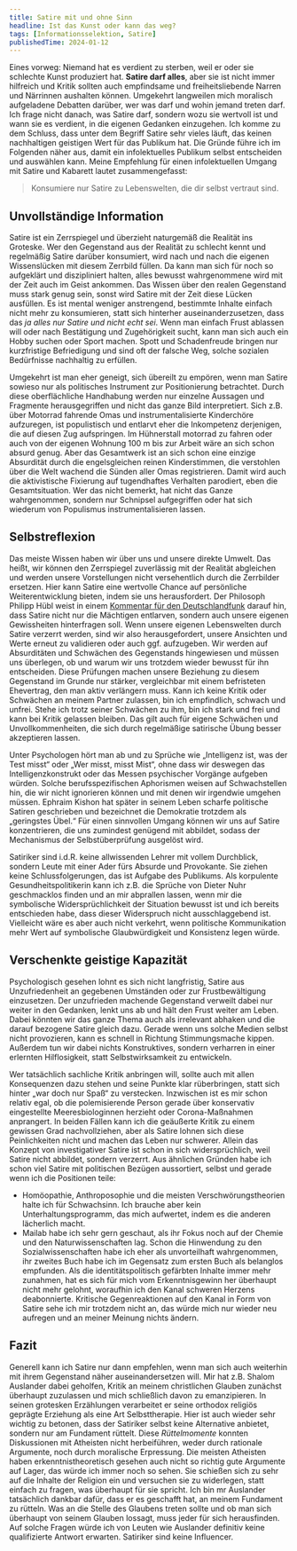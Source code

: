 ```yaml
---
title: Satire mit und ohne Sinn
headline: Ist das Kunst oder kann das weg?
tags: [Informationsselektion, Satire]
publishedTime: 2024-01-12
---
```


Eines vorweg: Niemand hat es verdient zu sterben, weil er oder sie schlechte Kunst produziert hat.
**Satire darf alles**, aber sie ist nicht immer hilfreich und Kritik sollten auch empfindsame und freiheitsliebende Narren und Närrinnen aushalten können.
Umgekehrt langweilen mich moralisch aufgeladene Debatten darüber, wer was darf und wohin jemand treten darf.
Ich frage nicht danach, was Satire darf, sondern wozu sie wertvoll ist und wann sie es verdient, in die eigenen Gedanken einzugehen.
Ich komme zu dem Schluss, dass unter dem Begriff Satire sehr vieles läuft, das keinen nachhaltigen geistigen Wert für das Publikum hat.
Die Gründe führe ich im Folgenden näher aus, damit ein infolektuelles Publikum selbst entscheiden und auswählen kann.
Meine Empfehlung für einen infolektuellen Umgang mit Satire und Kabarett lautet zusammengefasst:

> Konsumiere nur Satire zu Lebenswelten, die dir selbst vertraut sind.

## Unvollständige Information

Satire ist ein Zerrspiegel und überzieht naturgemäß die Realität ins Groteske.
Wer den Gegenstand aus der Realität zu schlecht kennt und regelmäßig Satire darüber konsumiert,
wird nach und nach die eigenen Wissenslücken mit diesem Zerrbild füllen.
Da kann man sich für noch so aufgeklärt und diszipliniert halten, alles bewusst wahrgenommene wird mit der Zeit auch im Geist ankommen.
Das Wissen über den realen Gegenstand muss stark genug sein, sonst wird Satire mit der Zeit diese Lücken ausfüllen.
Es ist mental weniger anstrengend, bestimmte Inhalte einfach nicht mehr zu konsumieren, statt sich hinterher auseinanderzusetzen,
dass das _ja alles nur Satire und nicht echt sei_.
Wenn man einfach Frust ablassen will oder nach Bestätigung und Zugehörigkeit sucht, kann man sich auch ein Hobby suchen oder Sport machen.
Spott und Schadenfreude bringen nur kurzfristige Befriedigung und sind oft der falsche Weg, solche sozialen Bedürfnisse nachhaltig zu erfüllen.

Umgekehrt ist man eher geneigt, sich übereilt zu empören, wenn man Satire sowieso nur als politisches Instrument zur Positionierung betrachtet.
Durch diese oberflächliche Handhabung werden nur einzelne Aussagen und Fragmente herausgegriffen und nicht das ganze Bild interpretiert.
Sich z.B. über Motorrad fahrende Omas und instrumentalisierte Kinderchöre aufzuregen,
ist populistisch und entlarvt eher die Inkompetenz derjenigen, die auf diesen Zug aufspringen.
Im Hühnerstall motorrad zu fahren oder auch von der eigenen Wohnung 100 m bis zur Arbeit wäre an sich schon absurd genug.
Aber das Gesamtwerk ist an sich schon eine einzige Absurdität durch die engelsgleichen reinen Kinderstimmen,
die verstohlen über die Welt wachend die Sünden aller Omas registrieren.
Damit wird auch die aktivistische Fixierung auf tugendhaftes Verhalten parodiert, eben die Gesamtsituation.
Wer das nicht bemerkt, hat nicht das Ganze wahrgenommen, sondern nur Schnipsel aufgegriffen oder hat sich wiederum von Populismus instrumentalisieren lassen.

## Selbstreflexion

Das meiste Wissen haben wir über uns und unsere direkte Umwelt.
Das heißt, wir können den Zerrspiegel zuverlässig mit der Realität abgleichen und werden unsere Vorstellungen nicht versehentlich durch die Zerrbilder ersetzen.
Hier kann Satire eine wertvolle Chance auf persönliche Weiterentwicklung bieten, indem sie uns herausfordert.
Der Philosoph Philipp Hübl weist in einem [Kommentar für den Deutschlandfunk][dlf-satire] darauf hin,
dass Satire nicht nur die Mächtigen entlarven, sondern auch unsere eigenen Gewissheiten hinterfragen soll.
Wenn unsere eigenen Lebenswelten durch Satire verzerrt werden, sind wir also herausgefordert, unsere Ansichten und Werte erneut zu validieren oder auch ggf. aufzugeben.
Wir werden auf Absurditäten und Schwächen des Gegenstands hingewiesen und müssen uns überlegen, ob und warum wir uns trotzdem wieder bewusst für ihn entscheiden.
Diese Prüfungen machen unsere Beziehung zu diesem Gegenstand im Grunde nur stärker, vergleichbar mit einem befristeten Ehevertrag, den man aktiv verlängern muss.
Kann ich keine Kritik oder Schwächen an meinem Partner zulassen, bin ich empfindlich, schwach und unfrei.
Stehe ich trotz seiner Schwächen zu ihm, bin ich stark und frei und kann bei Kritik gelassen bleiben.
Das gilt auch für eigene Schwächen und Unvollkommenheiten, die sich durch regelmäßige satirische Übung besser akzeptieren lassen.

Unter Psychologen hört man ab und zu Sprüche wie „Intelligenz ist, was der Test misst“ oder „Wer misst, misst Mist“,
ohne dass wir deswegen das Intelligenzkonstrukt oder das Messen psychischer Vorgänge aufgeben würden.
Solche berufsspezifischen Aphorismen weisen auf Schwachstellen hin, die wir nicht ignorieren können und mit denen wir irgendwie umgehen müssen.
Ephraim Kishon hat später in seinem Leben scharfe politische Satiren geschrieben und bezeichnet die Demokratie trotzdem als „geringstes Übel.“
Für einen sinnvollen Umgang können wir uns auf Satire konzentrieren, die uns zumindest genügend mit abbildet,
sodass der Mechanismus der Selbstüberprüfung ausgelöst wird.

Satiriker sind i.d.R. keine allwissenden Lehrer mit vollem Durchblick, sondern Leute mit einer Ader fürs Absurde und Provokante.
Sie ziehen keine Schlussfolgerungen, das ist Aufgabe des Publikums.
Als korpulente Gesundheitspolitikerin kann ich z.B. die Sprüche von Dieter Nuhr geschmacklos finden und an mir abprallen lassen,
wenn mir die symbolische Widersprüchlichkeit der Situation bewusst ist und ich bereits entschieden habe, dass dieser Widerspruch nicht ausschlaggebend ist.
Vielleicht wäre es aber auch nicht verkehrt, wenn politische Kommunikation mehr Wert auf symbolische Glaubwürdigkeit und Konsistenz legen würde.

## Verschenkte geistige Kapazität

Psychologisch gesehen lohnt es sich nicht langfristig, Satire aus Unzufriedenheit an gegebenen Umständen oder zur Frustbewältigung einzusetzen.
Der unzufrieden machende Gegenstand verweilt dabei nur weiter in den Gedanken, lenkt uns ab und hält den Frust weiter am Leben.
Dabei könnten wir das ganze Thema auch als irrelevant abhaken und die darauf bezogene Satire gleich dazu.
Gerade wenn uns solche Medien selbst nicht provozieren, kann es schnell in Richtung Stimmungsmache kippen.
Außerdem tun wir dabei nichts Konstruktives, sondern verharren in einer erlernten Hilflosigkeit, statt Selbstwirksamkeit zu entwickeln.

Wer tatsächlich sachliche Kritik anbringen will, sollte auch mit allen Konsequenzen dazu stehen und seine Punkte klar rüberbringen,
statt sich hinter „war doch nur Spaß“ zu verstecken.
Inzwischen ist es mir schon relativ egal, ob die polemisierende Person gerade über konservativ eingestellte Meeresbiologinnen herzieht oder Corona-Maßnahmen anprangert.
In beiden Fällen kann ich die geäußerte Kritik zu einem gewissen Grad nachvollziehen,
aber als Satire lohnen sich diese Peinlichkeiten nicht und machen das Leben nur schwerer.
Allein das Konzept von investigativer Satire ist schon in sich widersprüchlich, weil Satire nicht abbildet, sondern verzerrt.
Aus ähnlichen Gründen habe ich schon viel Satire mit politischen Bezügen aussortiert, selbst und gerade wenn ich die Positionen teile:

- Homöopathie, Anthroposophie und die meisten Verschwörungstheorien halte ich für Schwachsinn.
  Ich brauche aber kein Unterhaltungsprogramm, das mich aufwertet, indem es die anderen lächerlich macht.
- Mailab habe ich sehr gern geschaut, als ihr Fokus noch auf der Chemie und den Naturwissenschaften lag.
  Schon die Hinwendung zu den Sozialwissenschaften habe ich eher als unvorteilhaft wahrgenommen,
  ihr zweites Buch habe ich im Gegensatz zum ersten Buch als belanglos empfunden.
  Als die identitätspolitisch gefärbten Inhalte immer mehr zunahmen, hat es sich für mich vom Erkenntnisgewinn her überhaupt nicht mehr gelohnt,
  woraufhin ich den Kanal schweren Herzens deabonnierte.
  Kritische Gegenreaktionen auf den Kanal in Form von Satire sehe ich mir trotzdem nicht an,
  das würde mich nur wieder neu aufregen und an meiner Meinung nichts ändern.

## Fazit

Generell kann ich Satire nur dann empfehlen, wenn man sich auch weiterhin mit ihrem Gegenstand näher auseinandersetzen will.
Mir hat z.B. Shalom Auslander dabei geholfen, Kritik an meinem christlichen Glauben zunächst überhaupt zuzulassen und mich schließlich davon zu emanzipieren.
In seinen grotesken Erzählungen verarbeitet er seine orthodox religiös geprägte Erziehung als eine Art Selbsttherapie.
Hier ist auch wieder sehr wichtig zu betonen, dass der Satiriker selbst keine Alternative anbietet, sondern nur am Fundament rüttelt.
Diese _Rüttelmomente_ konnten Diskussionen mit Atheisten nicht herbeiführen, weder durch rationale Argumente, noch durch moralische Erpressung.
Die meisten Atheisten haben erkenntnistheoretisch gesehen auch nicht so richtig gute Argumente auf Lager, das würde ich immer noch so sehen.
Sie schießen sich zu sehr auf die Inhalte der Religion ein und versuchen sie zu widerlegen, statt einfach zu fragen, was überhaupt für sie spricht.
Ich bin mr Auslander tatsächlich dankbar dafür, dass er es geschafft hat, an meinem Fundament zu rütteln.
Was an die Stelle des Glaubens treten sollte und ob man sich überhaupt von seinem Glauben lossagt, muss jeder für sich herausfinden.
Auf solche Fragen würde ich von Leuten wie Auslander definitiv keine qualifizierte Antwort erwarten.
Satiriker sind keine Influencer.

[dlf-satire]: https://www.deutschlandfunkkultur.de/philosoph-ueber-den-umgang-mit-dieter-nuhr-satire-ist-eine-100.html
